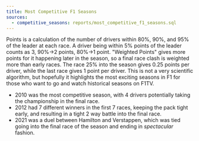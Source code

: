 ```yaml
---
title: Most Competitive F1 Seasons
sources:
  - competitive_seasons: reports/most_competitive_f1_seasons.sql
---
```


Points is a calculation of the number of drivers within 80%, 90%, and 95% of the leader at each race. A driver being within 5% points of the leader counts as 3, 90%->2 points, 80%->1 point. "Weighted Points" gives more points for it happening later in the season, so a final race clash is weighted more than early races. The race 25% into the season gives 0.25 points per driver, while the last race gives 1 point per driver. This is not a very scientific algorithm, but hopefully it highlights the most exciting seasons in F1 for those who want to go and watch historical seasons on F1TV.

- 2010 was the most competitive season, with 4 drivers potentially taking the championship in the final race. 
- 2012 had 7 different winners in the first 7 races, keeping the pack tight early, and resulting in a tight 2 way battle into the final race. 
- 2021 was a duel between Hamilton and Verstappen, which was tied going into the final race of the season and ending in _spectacular_ fashion. 

<DataTable data="{competitive_seasons}">
    <Column id="year" title="Season" />
    <Column id="points" />
    <Column id="weighted_points" />
</DataTable>
